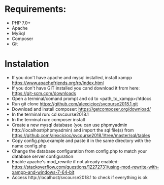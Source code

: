 # Requirements:
* PHP 7.0+
* Apache
* MySql
* Composer
* Git

# Instalation
* If you don't have apache and mysql installed, install xampp https://www.apachefriends.org/ro/index.html
* If you don't have GIT installed you cand download it from here: https://git-scm.com/downloads
* Open a terminal/comand prompt and cd to <path_to_xampp>/htdocs
* Run git clone https://github.com/alexcicioc/svcourse2018.1.git
* Download and install composer:
https://getcomposer.org/download/
* In the terminal run: cd svcourse2018.1
* In the terminal run: composer install
* Create a new mysql database (you can use phpmyadmin http://localhost/phpmyadmin) and import the sql file(s) from https://github.com/alexcicioc/svcourse2018.1/tree/master/sql/tables
* Copy config.php.example and paste it in the same directory with the name config.php
* Change the database configuration from config.php to match your database server configuration
* Enable apache's mod_rewrite if not already enabled: https://stackoverflow.com/questions/12272731/using-mod-rewrite-with-xampp-and-windows-7-64-bit
* Access http://localhost/svcourse2018.1 to check if everything is ok
